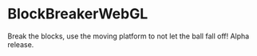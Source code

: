 # BlockBreakerWebGL
Break the blocks, use the moving platform to not let the ball fall off! Alpha release.
